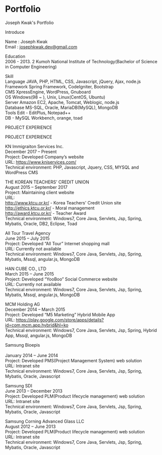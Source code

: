 # Portfolio
Joseph Kwak's Portfolio

Introduce

Name : Joseph Kwak <br/>
Email : josephkwak.dev@gmail.com 

Education<br/>
2006 - 2013. 2 Kumoh National Institute of Technology(Bachelor of Science in Computer Engineering)

Skill<br/>
Language    JAVA, PHP, HTML, CSS, Javascript, jQuery, Ajax, node.js<br/>
Framework   Spring Framework, CodeIgniter, Bootstrap<br/>
CMS         XpressEngine, WordPress, Gnuboard <br/>
OS          Windows(98 ~ ), Unix, Linux(CentOS, Ubuntu) <br/>
Server      Amazon EC2, Apache, Tomcat, Weblogic, node.js <br/>
Database    MS-SQL, Oracle, MariaDB(MySQL), MongoDB <br/>
Tools       Edit - EditPlus, Notepad++ <br/>
            DB - MySQL Workbench, orange, toad <br/>

PROJECT EXPERIENCE <br/>


PROJECT EXPERIENCE 

KN Immigraiton Services Inc. 	<br/>
December 2017 –  Present <br/>
Project: Developed Company’s website <br/>
URL: https://www.kniservices.com/<br/>
Technical environment: PHP, Javascript, Jquery, CSS, MYSQL and WordPress CMS<br/>


THE KOREAN TEACHERS' CREDIT UNION 	<br/>
August 2015 –  September 2017 <br/>
Project: Maintaining client website <br/>
URL: <br/>
http://www.ktcu.or.kr/    - Korea Teachers' Credit Union site<br/>
http://ethics.ktcu.or.kr/ - Moral management<br/>
http://award.ktcu.or.kr/  - Teacher Award<br/>
Technical environment: Windows7, Core Java, Servlets, Jsp, Spring, Mybatis, Oracle, DB2, Eclipse, Toad<br/>

All Tour Travel Agency	<br/>
June 2015 –  July 2015<br/>
Project: Developed “All Tour” Internet shopping mall<br/>
URL: Currently not available<br/>
Technical environment: Windows7, Core Java, Servlets, Jsp, Spring, Mybatis, Mssql, angular.js, MongoDB<br/>

HAN CUBE CO., LTD<br/>
March 2015 –  June 2015<br/>
Project: Developed “YooBoo” Social Commerce website<br/>
URL: Currently not available<br/>
Technical environment: Windows7, Core Java, Servlets, Jsp, Spring, Mybatis, Mssql, angular.js, MongoDB<br/>

MCM Holding AG<br/>
December 2014 –  March 2015<br/>
Project: Developed “M5 Marketing” Hybrid Mobile App<br/>
URL: https://play.google.com/store/apps/details?id=com.mcm.app.hybrid&hl=ko <br/>
Technical environment: Windows7, Core Java, Servlets, Jsp, Spring, Hybrid App, Mssql, angular.js, MongoDB<br/>

Samsung Bioepis<br/>	
January 2014 –  June 2014<br/>
Project: Developed PMS(Project Management System) web solution<br/>
URL: Intranet site<br/>
Technical environment: Windows7, Core Java, Servlets, Jsp, Spring, Mybatis, Oracle, Javascript<br/>

Samsung SDI	<br/>
June 2013 –  December 2013<br/>
Project: Developed PLM(Product lifecycle management) web solution<br/>
URL: Intranet site<br/>
Technical environment: Windows7, Core Java, Servlets, Jsp, Spring, Mybatis, Oracle, Javascript<br/>

Samsung Corning Advanced Glass LLC	<br/>
August 2012 –  June 2013<br/>
Project: Developed PLM(Product lifecycle management) web solution<br/>
URL: Intranet site<br/>
Technical environment: Windows7, Core Java, Servlets, Jsp, Spring, Mybatis, Oracle, Javascript<br/>

